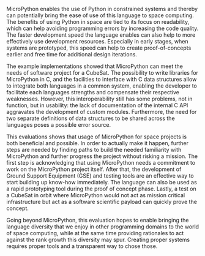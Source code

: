 MicroPython enables the use of Python in constrained systems and thereby
can potentially bring the ease of use of this language to space
computing. The benefits of using Python in space are tied to its focus
on readability, which can help avoiding programming errors by increasing
the code quality. The faster development speed the language enables can
also help to more effectively use development resources. Especially in
early stages, when systems are prototyped, this speed can help to create
proof-of-concepts earlier and free time for additional design
iterations.

The example implementations showed that MicroPython can meet the needs
of software project for a CubeSat. The possibility to write libraries
for MicroPython in C, and the facilities to interface with C data
structures allow to integrate both languages in a common system,
enabling the developer to facilitate each languages strengths and
compensate their respective weaknesses. However, this interoperability
still has some problems, not in function, but in usability: the lack of
documentation of the internal C API aggravates the development of custom
modules. Furthermore, the need for two separate definitions of data
structures to be shared across the languages poses a possible error
source.

This evaluations shows that usage of MicroPython for space projects is
both beneficial and possible. In order to actually make it happen,
further steps are needed by finding paths to build the needed
familiarity with MicroPython and further progress the project without
risking a mission. The first step is acknowledging that using
MicroPython needs a commitment to work on the MicroPython project
itself. After that, the development of Ground Support Equipment (GSE)
and testing tools are an effective way to start building up know-how
immediately. The language can also be used as a rapid prototyping tool
during the proof of concept phase. Lastly, a test on a CubeSat in orbit
where MicroPython would not act as mission critical infrastructure but
act as a software scientific payload can quickly prove the concept.

Going beyond MicroPython, this evaluation hopes to enable bringing the
language diversity that we enjoy in other programming domains to the
world of space computing, while at the same time providing rationales to
act against the rank growth this diversity may spur. Creating proper
systems requires proper tools and a transparent way to chose those.
